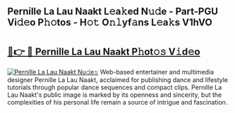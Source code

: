 ## Pernille La Lau Naakt L𝚎a𝚔ed N𝚞𝚍e - Part-PGU Vi𝚍𝚎o P𝚑𝚘tos - H𝚘𝚝 O𝚗𝚕yf𝚊ns L𝚎a𝚔s V1hVO

# <h2><a href="http://kf4104.oniu.top/?m=Pernille+La+Lau+Naakt">🔗👉 🔴 Pernille La Lau Naakt P𝚑ot𝚘𝚜 V𝚒d𝚎o</a></h2>

[![Pernille La Lau Naakt Nu𝚍e𝚜](https://i.imgur.com/0qMVB7G.gif)](http://kf4104.oniu.top/?m=Pernille+La+Lau+Naakt)
Web-based entertainer and multimedia designer Pernille La Lau Naakt, acclaimed for publishing dance and lifestyle tutorials through popular dance sequences and compact clips. Pernille La Lau Naakt's public image is marked by its openness and sincerity, but the complexities of his personal life remain a source of intrigue and fascination.  
